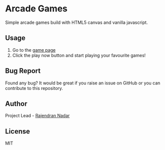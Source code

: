 # Arcade Games

Simple arcade games build with HTML5 canvas and vanilla javascript.

## Usage
1. Go to the [game page](https://raajnadar.github.io/arcade-games)
2. Click the play now button and start playing your favourite games!

## Bug Report
Found any bug? It would be great if you raise an issue on GitHub or you can contribute to this repository.

## Author
Project Lead - [Rajendran Nadar](https://raajnadar.github.io)

## License

MIT